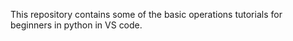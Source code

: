 This repository contains some of the basic operations tutorials for beginners in python in VS code.

